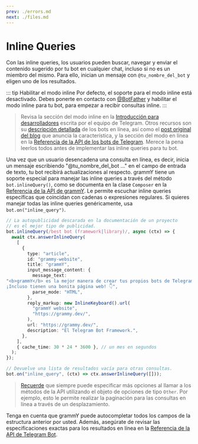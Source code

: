 ```yaml
---
prev: ./errors.md
next: ./files.md
---
```


# Inline Queries

Con las inline queries, los usuarios pueden buscar, navegar y enviar el contenido sugerido por tu bot en cualquier chat, incluso si no es un miembro del mismo.
Para ello, inician un mensaje con `@tu_nombre_del_bot` y eligen uno de los resultados.

::: tip Habilitar el modo inline
Por defecto, el soporte para el modo inline está desactivado.
Debes ponerte en contacto con [@BotFather](https://t.me/BotFather) y habilitar el modo inline para tu bot, para empezar a recibir consultas inline.
:::

> Revisa la sección del modo inline en la [Introducción para desarrolladores](https://core.telegram.org/bots#inline-mode) escrita por el equipo de Telegram.
> Otros recursos son su [descripción detallada](https://core.telegram.org/bots/inline) de los bots en línea, así como el [post original del blog](https://telegram.org/blog/inline-bots) que anuncia la característica, y la sección del modo en línea en la [Referencia de la API de los bots de Telegram](https://core.telegram.org/bots/api#inline-mode).
> Merece la pena leerlos todos antes de implementar las inline queries para tu bot.

Una vez que un usuario desencadena una consulta en línea, es decir, inicia un mensaje escribiendo "@tu_nombre_del_bot ..." en el campo de entrada de texto, tu bot recibirá actualizaciones al respecto.
grammY tiene un soporte especial para manejar las inline queries a través del método `bot.inlineQuery()`, como se documenta en la clase `Composer` en la [Referencia de la API de grammY](https://doc.deno.land/https://deno.land/x/grammy/mod.ts/~/Composer#inlineQuery).
Le permite escuchar inline queries específicas que coincidan con cadenas o expresiones regulares.
Si quieres manejar todas las inline queries genéricamente, usa `bot.on("inline_query")`.

```ts
// La autopublicidad descarada en la documentación de un proyecto
// es el mejor tipo de publicidad.
bot.inlineQuery(/best bot (framework|library)/, async (ctx) => {
  await ctx.answerInlineQuery(
    [
      {
        type: "article",
        id: "grammy-website",
        title: "grammY",
        input_message_content: {
          message_text:
"<b>grammY</b> es la mejor manera de crear tus propios bots de Telegram. \
¡Incluso tienen una bonita página web! 👇",
          parse_mode: "HTML",
        },
        reply_markup: new InlineKeyboard().url(
          "grammY website",
          "https://grammy.dev/",
        ),
        url: "https://grammy.dev/",
        description: "El Telegram Bot Framework.",
      },
    ],
    { cache_time: 30 * 24 * 3600 }, // un mes en segundos
  );
});

// Devuelve una lista de resultados vacía para otras consultas.
bot.on("inline_query", (ctx) => ctx.answerInlineQuery([]));
```

> [Recuerde](./basics.md#sending-messages) que siempre puede especificar más opciones al llamar a los métodos de la API utilizando el objeto de opciones de tipo `Other`.
> Por ejemplo, esto le permite realizar la paginación para las consultas en línea a través de un desplazamiento.

Tenga en cuenta que grammY puede autocompletar todos los campos de la estructura anterior por usted.
Además, asegúrate de revisar las especificaciones exactas para los resultados en línea en la [Referencia de la API de Telegram Bot](https://core.telegram.org/bots/api#inlinequeryresult).
